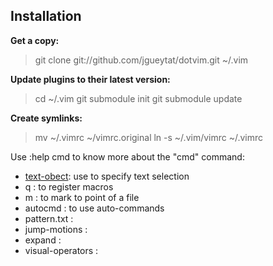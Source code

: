 Installation
------------

**Get a copy:**

> git clone git://github.com/jgueytat/dotvim.git ~/.vim

**Update plugins to their latest version:**

> cd ~/.vim
> git submodule init
> git submodule update

**Create symlinks:**

> mv ~/.vimrc ~/vimrc.original
> ln -s ~/.vim/vimrc ~/.vimrc




Use :help cmd to know more about the "cmd" command:

- [text-obect](http://vimdoc.sourceforge.net/htmldoc/motion.html#text-objects): use to specify text selection
- q :                 to register macros
- m :                 to mark to point of a file
- autocmd :           to use auto-commands
- pattern.txt :
- jump-motions :
- expand :
- visual-operators :

